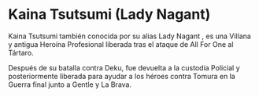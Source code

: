 # Kaina Tsutsumi (Lady Nagant)

Kaina Tsutsumi también conocida por su alias Lady Nagant , es una Villana y antigua Heroína Profesional liberada tras el ataque de All For One al Tártaro.

Después de su batalla contra Deku, fue devuelta a la custodia Policial y posteriormente liberada para ayudar a los héroes contra Tomura en la Guerra final junto a Gentle y La Brava.

